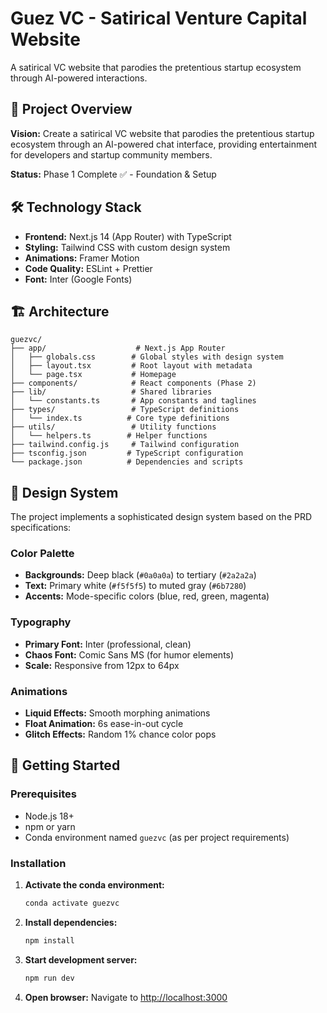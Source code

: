 # Guez VC - Satirical Venture Capital Website

A satirical VC website that parodies the pretentious startup ecosystem through AI-powered interactions.

## 🎯 Project Overview

**Vision:** Create a satirical VC website that parodies the pretentious startup ecosystem through an AI-powered chat interface, providing entertainment for developers and startup community members.

**Status:** Phase 1 Complete ✅ - Foundation & Setup

## 🛠 Technology Stack

- **Frontend:** Next.js 14 (App Router) with TypeScript
- **Styling:** Tailwind CSS with custom design system
- **Animations:** Framer Motion
- **Code Quality:** ESLint + Prettier
- **Font:** Inter (Google Fonts)

## 🏗 Architecture

```
guezvc/
├── app/                    # Next.js App Router
│   ├── globals.css        # Global styles with design system
│   ├── layout.tsx         # Root layout with metadata
│   └── page.tsx           # Homepage
├── components/            # React components (Phase 2)
├── lib/                   # Shared libraries
│   └── constants.ts       # App constants and taglines
├── types/                 # TypeScript definitions
│   └── index.ts          # Core type definitions
├── utils/                 # Utility functions
│   └── helpers.ts        # Helper functions
├── tailwind.config.js     # Tailwind configuration
├── tsconfig.json         # TypeScript configuration
└── package.json          # Dependencies and scripts
```

## 🎨 Design System

The project implements a sophisticated design system based on the PRD specifications:

### Color Palette

- **Backgrounds:** Deep black (`#0a0a0a`) to tertiary (`#2a2a2a`)
- **Text:** Primary white (`#f5f5f5`) to muted gray (`#6b7280`)
- **Accents:** Mode-specific colors (blue, red, green, magenta)

### Typography

- **Primary Font:** Inter (professional, clean)
- **Chaos Font:** Comic Sans MS (for humor elements)
- **Scale:** Responsive from 12px to 64px

### Animations

- **Liquid Effects:** Smooth morphing animations
- **Float Animation:** 6s ease-in-out cycle
- **Glitch Effects:** Random 1% chance color pops

## 🚀 Getting Started

### Prerequisites

- Node.js 18+
- npm or yarn
- Conda environment named `guezvc` (as per project requirements)

### Installation

1. **Activate the conda environment:**

   ```bash
   conda activate guezvc
   ```

2. **Install dependencies:**

   ```bash
   npm install
   ```

3. **Start development server:**

   ```bash
   npm run dev
   ```

4. **Open browser:**
   Navigate to [http://localhost:3000](http://localhost:3000)

